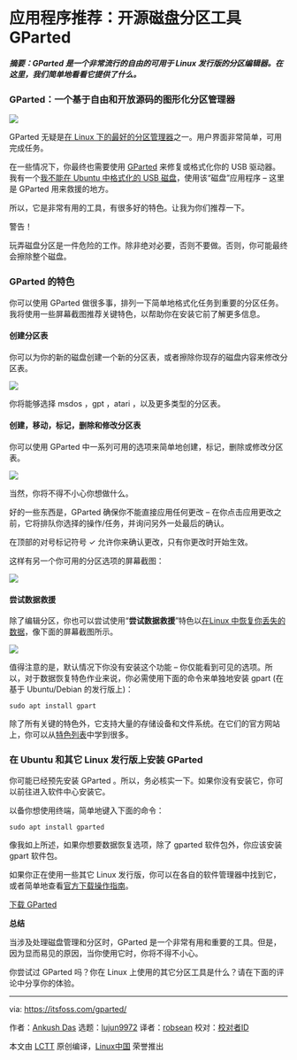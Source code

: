 [#]: collector: (lujun9972)
[#]: translator: (robsean)
[#]: reviewer: ( )
[#]: publisher: ( )
[#]: url: ( )
[#]: subject: (App Highlight: Open Source Disk Partitioning Tool GParted)
[#]: via: (https://itsfoss.com/gparted/)
[#]: author: (Ankush Das https://itsfoss.com/author/ankush/)

应用程序推荐：开源磁盘分区工具 GParted
======

_**摘要：GParted 是一个非常流行的自由的可用于 Linux 发行版的分区编辑器。在这里，我们简单地看看它提供了什么。**_

### GParted：一个基于自由和开放源码的图形化分区管理器

![][1]

GParted 无疑是[在 Linux 下的最好的分区管理器][2]之一。用户界面非常简单，可用完成任务。

在一些情况下，你最终也需要使用 [GParted][3] 来修复或格式化你的 USB 驱动器。我有一个[我不能在 Ubuntu 中格式化的 USB 磁盘][4]，使用该“磁盘”应用程序 – 这里是 GParted 用来救援的地方。

所以，它是非常有用的工具，有很多好的特色。让我为你们推荐一下。

警告！

玩弄磁盘分区是一件危险的工作。除非绝对必要，否则不要做。否则，你可能最终会擦除整个磁盘。

### GParted 的特色

你可以使用 GParted 做很多事，排列一下简单地格式化任务到重要的分区任务。我将使用一些屏幕截图推荐关键特色，以帮助你在安装它前了解更多信息。

#### 创建分区表

你可以为你的新的磁盘创建一个新的分区表，或者擦除你现存的磁盘内容来修改分区表。

![][5]

你将能够选择 msdos ，gpt ，atari ，以及更多类型的分区表。

#### 创建，移动，标记，删除和修改分区表

你可以使用 GParted 中一系列可用的选项来简单地创建，标记，删除或修改分区表。

![][6]

当然，你将不得不小心你想做什么。

好的一些东西是，GParted 确保你不能直接应用任何更改 – 在你点击应用更改之前，它将排队你选择的操作/任务，并询问另外一处最后的确认。

在顶部的对号标记符号 ✓ 允许你来确认更改，只有你更改时开始生效。

这样有另一个你可用的分区选项的屏幕截图：

![][7]

#### 尝试数据救援

除了编辑分区，你也可以尝试使用“**尝试数据救援**”特色以[在Linux 中恢复你丢失的数据][8]，像下面的屏幕截图所示。

![][9]

值得注意的是，默认情况下你没有安装这个功能 – 你仅能看到可见的选项。所以，对于数据恢复特色作业来说，你必需使用下面的命令来单独地安装 gpart (在基于 Ubuntu/Debian 的发行版上)：

```
sudo apt install gpart
```

除了所有关键的特色外，它支持大量的存储设备和文件系统。在它们的官方网站上，你可以从[特色列表][10]中学到很多。

### 在 Ubuntu 和其它 Linux 发行版上安装 GParted

你可能已经预先安装 GParted 。所以，务必核实一下。如果你没有安装它，你可以前往进入软件中心安装它。

以备你想使用终端，简单地键入下面的命令：

```
sudo apt install gparted
```

像我如上所述，如果你想要数据恢复选项，除了 gparted 软件包外，你应该安装 gpart 软件包。

如果你正在使用一些其它 Linux 发行版，你可以在各自的软件管理器中找到它，或者简单地查看[官方下载操作指南][11]。

[下载 GParted][11]

**总结**

当涉及处理磁盘管理和分区时，GParted 是一个非常有用和重要的工具。但是，因为显而易见的原因，当你使用它时，你将不得不小心。

你尝试过 GParted 吗？你在 Linux 上使用的其它分区工具是什么？请在下面的评论中分享你的体验。

--------------------------------------------------------------------------------

via: https://itsfoss.com/gparted/

作者：[Ankush Das][a]
选题：[lujun9972][b]
译者：[robsean](https://github.com/robsean)
校对：[校对者ID](https://github.com/校对者ID)

本文由 [LCTT](https://github.com/LCTT/TranslateProject) 原创编译，[Linux中国](https://linux.cn/) 荣誉推出

[a]: https://itsfoss.com/author/ankush/
[b]: https://github.com/lujun9972
[1]: https://i1.wp.com/itsfoss.com/wp-content/uploads/2019/12/gparted-screenshot.png?ssl=1
[2]: https://itsfoss.com/partition-managers-linux/
[3]: https://gparted.org/
[4]: https://itsfoss.com/format-usb-drive-sd-card-ubuntu/
[5]: https://i1.wp.com/itsfoss.com/wp-content/uploads/2019/12/gparted-create-partition-table.png?ssl=1
[6]: https://i0.wp.com/itsfoss.com/wp-content/uploads/2019/12/gparted-modify-partitions.png?ssl=1
[7]: https://i1.wp.com/itsfoss.com/wp-content/uploads/2019/12/gparted-partition-options.png?ssl=1
[8]: https://itsfoss.com/recover-deleted-files-linux/
[9]: https://i1.wp.com/itsfoss.com/wp-content/uploads/2019/12/gparted-attempt-data-rescue-feature.png?ssl=1
[10]: https://gparted.org/features.php
[11]: https://gparted.org/download.php
